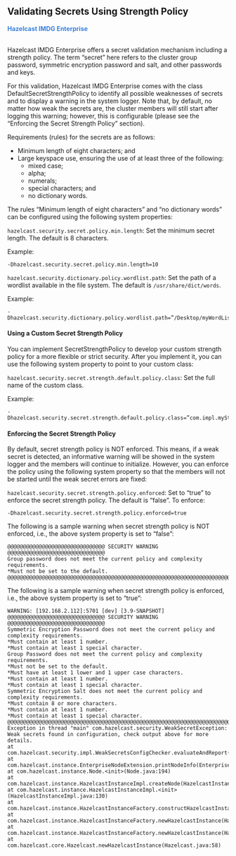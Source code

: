 ## Validating Secrets Using Strength Policy

<font color="#3981DB">**Hazelcast IMDG Enterprise**</font>
<br></br>

Hazelcast IMDG Enterprise offers a secret validation mechanism including a strength policy. The term “secret” here refers to the cluster group password, symmetric encryption password and salt, and other passwords and keys.
 
For this validation, Hazelcast IMDG Enterprise comes with the class DefaultSecretStrengthPolicy to identify all possible weaknesses of secrets and to display a warning in the system logger. Note that, by default, no matter how weak the secrets are, the cluster members will still start after logging this warning; however, this is configurable (please see the “Enforcing the Secret Strength Policy” section).
 
Requirements (rules) for the secrets are as follows:

- Minimum length of eight characters; and
- Large keyspace use, ensuring the use of at least three of the following: 
  - mixed case; 
  - alpha;
  - numerals;
  - special characters; and
  - no dictionary words. 
 
The rules “Minimum length of eight characters” and “no dictionary words” can be configured using the following system properties:
 
`hazelcast.security.secret.policy.min.length`: Set the minimum secret length. The default is 8 characters. 

Example: 

```
-Dhazelcast.security.secret.policy.min.length=10
```
 
`hazelcast.security.dictionary.policy.wordlist.path`: Set the path of a wordlist available in the file system. The default is `/usr/share/dict/words`.

Example:

```
-Dhazelcast.security.dictionary.policy.wordlist.path=”/Desktop/myWordList”
```
 
#### Using a Custom Secret Strength Policy

You can implement SecretStrengthPolicy to develop your custom strength policy for a more flexible or strict security. After you implement it, you can use the following system property to point to your custom class:
 
`hazelcast.security.secret.strength.default.policy.class`: Set the full name of the custom class.  
 
Example:

```
-Dhazelcast.security.secret.strength.default.policy.class=”com.impl.myStrengthPolicy”
```
 
#### Enforcing the Secret Strength Policy

By default, secret strength policy is NOT enforced. This means, if a weak secret is detected, an informative warning will be showed in the system logger and the members will continue to initialize. However, you can enforce the policy using the following system property so that the members will not be started until the weak secret errors are fixed:
 
`hazelcast.security.secret.strength.policy.enforced`: Set to “true” to enforce the secret strength policy. The default is “false”. To enforce:
 
```
-Dhazelcast.security.secret.strength.policy.enforced=true
```
 
The following is a sample warning when secret strength policy is NOT enforced, i.e., the above system property is set to “false”:

``` 
@@@@@@@@@@@@@@@@@@@@@@@@@@@@@@@ SECURITY WARNING @@@@@@@@@@@@@@@@@@@@@@@@@@@@@@@
Group password does not meet the current policy and complexity requirements.
*Must not be set to the default.
@@@@@@@@@@@@@@@@@@@@@@@@@@@@@@@@@@@@@@@@@@@@@@@@@@@@@@@@@@@@@@@@@@@@@@@@@@@@@@@@
```

The following is a sample warning when secret strength policy is enforced, i.e., the above system property is set to “true”:
 
```
WARNING: [192.168.2.112]:5701 [dev] [3.9-SNAPSHOT]
@@@@@@@@@@@@@@@@@@@@@@@@@@@@@@@ SECURITY WARNING @@@@@@@@@@@@@@@@@@@@@@@@@@@@@@@
Symmetric Encryption Password does not meet the current policy and complexity requirements.
*Must contain at least 1 number.
*Must contain at least 1 special character.
Group Password does not meet the current policy and complexity requirements.
*Must not be set to the default.
*Must have at least 1 lower and 1 upper case characters.
*Must contain at least 1 number.
*Must contain at least 1 special character.
Symmetric Encryption Salt does not meet the current policy and complexity requirements.
*Must contain 8 or more characters.
*Must contain at least 1 number.
*Must contain at least 1 special character.
@@@@@@@@@@@@@@@@@@@@@@@@@@@@@@@@@@@@@@@@@@@@@@@@@@@@@@@@@@@@@@@@@@@@@@@@@@@@@@@@
Exception in thread "main" com.hazelcast.security.WeakSecretException: Weak secrets found in configuration, check output above for more details.
at com.hazelcast.security.impl.WeakSecretsConfigChecker.evaluateAndReport(WeakSecretsConfigChecker.java:49)
at com.hazelcast.instance.EnterpriseNodeExtension.printNodeInfo(EnterpriseNodeExtension.java:197)
at com.hazelcast.instance.Node.<init>(Node.java:194)
at com.hazelcast.instance.HazelcastInstanceImpl.createNode(HazelcastInstanceImpl.java:163)
at com.hazelcast.instance.HazelcastInstanceImpl.<init>(HazelcastInstanceImpl.java:130)
at com.hazelcast.instance.HazelcastInstanceFactory.constructHazelcastInstance(HazelcastInstanceFactory.java:195)
at com.hazelcast.instance.HazelcastInstanceFactory.newHazelcastInstance(HazelcastInstanceFactory.java:174)
at com.hazelcast.instance.HazelcastInstanceFactory.newHazelcastInstance(HazelcastInstanceFactory.java:124)
at com.hazelcast.core.Hazelcast.newHazelcastInstance(Hazelcast.java:58)
```
